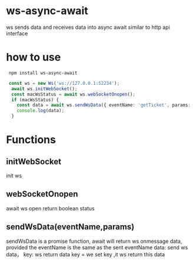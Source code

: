 # ws-async-await
ws sends data and receives data into async await similar to http api interface
# how to use
```
 npm install ws-async-await
 ```
```typescript
 const ws = new Ws('ws://127.0.0.1:52234');
  await ws.initWebSocket();
  const macWsStatus = await ws.webSocketOnopen();
  if (macWsStatus) {
    const data = await ws.sendWsData({ eventName: 'getTicket', params: { client: 'mac' } }, 'eventName');
    console.log(data);
  }
```
# Functions
## initWebSocket
 init ws
## webSocketOnopen
  await ws open return boolean status 
## sendWsData(eventName,params)
  sendWsData is a promise function, await will return ws onmessage data, provided the eventName is the same as the sent eventName
  data: send ws data，
  key: ws return data key = we set key ,it ws return this data

